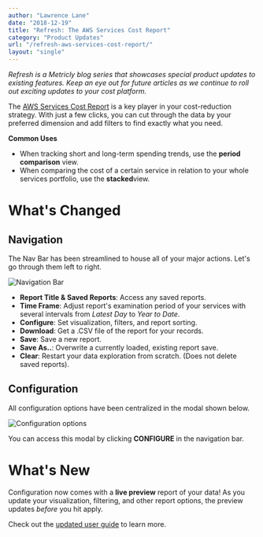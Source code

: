 ```yaml
---
author: "Lawrence Lane"
date: "2018-12-19"
title: "Refresh: The AWS Services Cost Report"
category: "Product Updates"
url: "/refresh-aws-services-cost-report/"
layout: "single"
---
```


*Refresh is a Metricly blog series that showcases special product updates to existing features. Keep an eye out for future articles as we continue to roll out exciting updates to your cost platform.*

The [AWS Services Cost Report](https://docs.metricly.com/reports/reports-aws-services-cost/) is a key player in your cost-reduction strategy. With just a few clicks, you can cut through the data by your preferred dimension and add filters to find exactly what you need.

**Common Uses**

-   When tracking short and long-term spending trends, use the **period comparison** view.
-   When comparing the cost of a certain service in relation to your whole services portfolio, use the **stacked**view.

What's Changed
==============

Navigation
----------

The Nav Bar has been streamlined to house all of your major actions. Let's go through them left to right. 

![Navigation Bar](https://s3-us-west-2.amazonaws.com/com-netuitive-app-usw2-public/wp-content/uploads/2018/12/refresh-aws-service-cost-report-nav-bar.png)

-   **Report Title & Saved Reports**: Access any saved reports.
-   **Time Frame**: Adjust report's examination period of your services with several intervals from *Latest Day* to *Year to Date*.
-   **Configure**: Set visualization, filters, and report sorting.
-   **Download**: Get a .CSV file of the report for your records.
-   **Save**: Save a new report.
-   **Save As..**: Overwrite a currently loaded, existing report save.
-   **Clear**: Restart your data exploration from scratch. (Does not delete saved reports).

Configuration
-------------

All configuration options have been centralized in the modal shown below.

![Configuration options](https://s3-us-west-2.amazonaws.com/com-netuitive-app-usw2-public/wp-content/uploads/2018/12/refresh-aws-services-blog-configure.png)

You can access this modal by clicking **CONFIGURE** in the navigation bar.

What's New
==========

Configuration now comes with a **live preview** report of your data! As you update your visualization, filtering, and other report options, the preview updates *before* you hit apply.

Check out the [updated user guide](https://docs.metricly.com/reports/reports-aws-services-cost/) to learn more.
